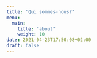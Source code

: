 ```yaml
---
title: "Qui sommes-nous?"
menu:
  main:
    title: "about"
    weight: 10
date: 2021-04-23T17:50:08+02:00
draft: false
---
```


